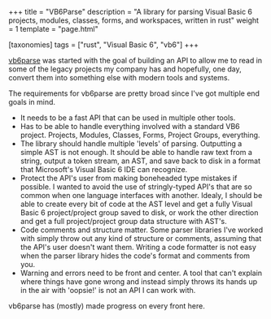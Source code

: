 +++
title = "VB6Parse"
description = "A library for parsing Visual Basic 6 projects, modules, classes, forms, and workspaces, written in rust"
weight = 1
template = "page.html"

[taxonomies]
tags = ["rust", "Visual Basic 6", "vb6"]
+++

[vb6parse](https://github.com/scriptandcompile/vb6parse) was started with the goal of building an API to allow me to read in some of the legacy projects my company has
and hopefully, one day, convert them into something else with modern tools and systems.

The requirements for vb6parse are pretty broad since I've got multiple end goals in mind.

* It needs to be a fast API that can be used in multiple other tools.
* Has to be able to handle everything involved with a standard VB6 project. Projects, Modules, Classes, Forms, Project Groups, everything.
* The library should handle multiple 'levels' of parsing. Outputting a simple AST is not enough. 
It should be able to handle raw text from a string, output a token stream, an AST, and save back to disk in a format that
Microsoft's Visual Basic 6 IDE can recognize.
* Protect the API's user from making boneheaded type mistakes if possible. I wanted to avoid the use of stringly-typed 
API's that are so common when one language interfaces with another. Idealy, I should be able to create every bit of code 
at the AST level and get a fully Visual Basic 6 project/project group saved to disk, or work the other direction and get 
a full project/project group data structure with AST's.
* Code comments and structure matter. Some parser libraries I've worked with simply throw out any kind of structure or 
comments, assuming that the API's user doesn't want them. Writing a code formatter is not easy when the parser library
hides the code's format and comments from you.
* Warning and errors need to be front and center. A tool that can't explain where things have gone wrong and instead simply
throws its hands up in the air with 'oopsie!' is not an API I can work with.

vb6parse has (mostly) made progress on every front here. 
